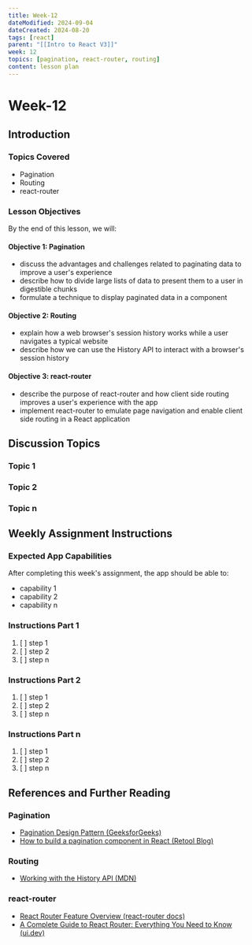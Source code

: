 ```yaml
---
title: Week-12
dateModified: 2024-09-04
dateCreated: 2024-08-20
tags: [react]
parent: "[[Intro to React V3]]"
week: 12
topics: [pagination, react-router, routing]
content: lesson plan
---
```


# Week-12

## Introduction

### Topics Covered

- Pagination
- Routing
- react-router

### Lesson Objectives

By the end of this lesson, we will:

#### Objective 1: Pagination

- discuss the advantages and challenges related to paginating data to improve a user's experience
- describe how to divide large lists of data to present them to a user in digestible chunks
- formulate a technique to display paginated data in a component

#### Objective 2: Routing

- explain how a web browser's session history works while a user navigates a typical website
- describe how we can use the History API to interact with a browser's session history

#### Objective 3: react-router

- describe the purpose of react-router and how client side routing improves a user's experience with the app
- implement react-router to emulate page navigation and enable client side routing in a React application

## Discussion Topics

### Topic 1

### Topic 2

### Topic n

## Weekly Assignment Instructions

### Expected App Capabilities

After completing this week's assignment, the app should be able to:

- capability 1
- capability 2
- capability n

### Instructions Part 1

 1. [ ] step 1
 2. [ ] step 2
 3. [ ] step n

### Instructions Part 2

 1. [ ] step 1
 2. [ ] step 2
 3. [ ] step n

### Instructions Part n

 1. [ ] step 1
 2. [ ] step 2
 3. [ ] step n

## References and Further Reading

### Pagination

- [Pagination Design Pattern (GeeksforGeeks)](https://www.geeksforgeeks.org/pagination-design-pattern/)
- [How to build a pagination component in React (Retool Blog)](https://retool.com/blog/how-to-build-a-custom-pagination-component-in-react)

### Routing

- [Working with the History API (MDN)](https://developer.mozilla.org/en-US/docs/Web/API/History_API/Working_with_the_History_API)

### react-router

- [React Router Feature Overview (react-router docs)](https://reactrouter.com/en/main/start/overview)
- [A Complete Guide to React Router: Everything You Need to Know (ui.dev)](https://ui.dev/react-router-tutorial)
